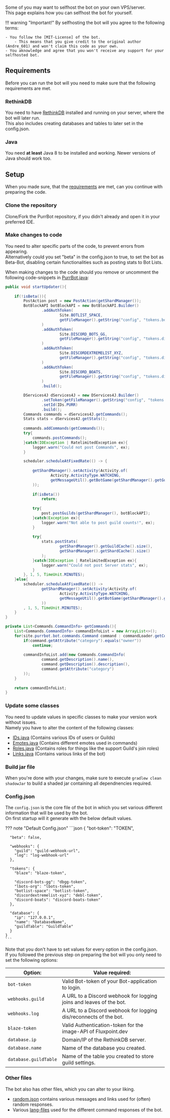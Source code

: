 [PurrBot.java]: https://github.com/purrbot-site/PurrBot/blob/master/src/main/java/site/purrbot/bot/PurrBot.java
[MIT-License]: https://github.com/Andre601/PurrBot/blob/master/LICENSE

[RethinkDB]: https://rethinkdb.com

[IDs.java]: https://github.com/Andre601/PurrBot/blob/master/src/main/java/site/purrbot/bot/constants/IDs.java
[Emotes.java]: https://github.com/Andre601/PurrBot/blob/master/src/main/java/site/purrbot/bot/constants/Emotes.java
[Roles.java]: https://github.com/Andre601/PurrBot/blob/master/src/main/java/site/purrbot/bot/constants/Roles.java
[Links.java]: https://github.com/Andre601/PurrBot/blob/master/src/main/java/site/purrbot/bot/constants/Links.java

[random.json]: https://github.com/Andre601/PurrBot/blob/master/src/main/resources/random.json
[lang-files]: https://github.com/Andre601/PurrBot/blob/master/src/main/resources/lang

Some of you may want to selfhost the bot on your own VPS/server.  
This page explains how you can selfhost the bot for yourself.

!!! warning "Important!"
    By selfhosting the bot will you agree to the following terms:
	
	- You follow the [MIT-License] of the bot.
	    - This means that you give credit to the original author (Andre_601) and won't claim this code as your own.
    - You aknowledge and agree that you won't receive any support for your selfhosted bot.

## Requirements
Before you can run the bot will you need to make sure that the following requirements are met.

### RethinkDB
You need to have [RethinkDB] installed and running on your server, where the bot will later run.  
This also includes creating databases and tables to later set in the config.json.

### Java
You need **at least** Java 8 to be installed and working. Newer versions of Java should work too.

## Setup
When you made sure, that the [requirements](#requirements) are met, can you continue with preparing the code.

### Clone the repository
Clone/Fork the PurrBot repository, if you didn't already and open it in your preferred IDE.

### Make changes to code
You need to alter specific parts of the code, to prevent errors from appearing.  
Alternatively could you set "beta" in the config.json to true, to set the bot as Beta-Bot, disabling certain functionalities such as posting stats to Bot Lists.

When making changes to the code should you remove or uncomment the following code-snippets in [PurrBot.java]:

```java
public void startUpdater(){
    
    if(!isBeta()){
        PostAction post = new PostAction(getShardManager());
        BotBlockAPI botBlockAPI = new BotBlockAPI.Builder()
                .addAuthToken(
                        Site.BOTLIST_SPACE,
                        getFileManager().getString("config", "tokens.botlist-space")
                )
                .addAuthToken(
                        Site.DISCORD_BOTS_GG,
                        getFileManager().getString("config", "tokens.discord-bots-gg")
                )
                .addAuthToken(
                        Site.DISCORDEXTREMELIST_XYZ,
                        getFileManager().getString("config", "tokens.discordextremelist-xyz")
                )
                .addAuthToken(
                        Site.DISCORD_BOATS,
                        getFileManager().getString("config", "tokens.discord-boats")
                )
                .build();

        DServices4J dServices4J = new DServices4J.Builder()
                .setToken(getFileManager().getString("config", "tokens.discordservices-net"))
                .setId(IDs.PURR)
                .build();
        Commands commands = dServices4J.getCommands();
        Stats stats = dServices4J.getStats();
        
        commands.addCommands(getCommands());
        try{
            commands.postCommands();
        }catch(IOException | RatelimitedException ex){
            logger.warn("Could not post Commands", ex);
        }

        scheduler.scheduleAtFixedRate(() -> {
    
            getShardManager().setActivity(Activity.of(
                    Activity.ActivityType.WATCHING,
                    getMessageUtil().getBotGame(getShardManager().getGuildCache().size())
            ));
    
            if(isBeta())
                return;
    
            try{
                post.postGuilds(getShardManager(), botBlockAPI);
            }catch(Exception ex){
                logger.warn("Not able to post guild counts!", ex);
            }
            
            try{
                stats.postStats(
                        getShardManager().getGuildCache().size(),
                        getShardManager().getShardCache().size()
                );
            }catch(IOException | RatelimitedException ex){
                logger.warn("Could not post Server stats", ex);
            }
        }, 1, 5, TimeUnit.MINUTES);
    }else{
        scheduler.scheduleAtFixedRate(() -> 
                getShardManager().setActivity(Activity.of(
                        Activity.ActivityType.WATCHING,
                        getMessageUtil().getBotGame(getShardManager().getGuildCache().size())
                ))
        , 1, 5, TimeUnit.MINUTES);
    }
}

private List<Commands.CommandInfo> getCommands(){
    List<Commands.CommandInfo> commandInfoList = new ArrayList<>();
    for(site.purrbot.bot.commands.Command command : commandLoader.getCommands()){
        if(command.getAttribute("category").equals("owner"))
            continue;
        
        commandInfoList.add(new Commands.CommandInfo(
                command.getDescription().name(),
                command.getDescription().description(),
                command.getAttribute("category")
        ));
    }
    
    return commandInfoList;
}
```

### Update some classes
You need to update values in specific classes to make your version work without issues.  
Namely you have to alter the content of the following classes:

- [IDs.java] (Contains various IDs of users or Guilds)
- [Emotes.java] (Contains different emotes used in commands)
- [Roles.java] (Contains roles for things like the support Guild's join roles)
- [Links.java] (Contains various links of the bot)

### Build jar file
When you're done with your changes, make sure to execute `gradlew clean shadowJar` to build a shaded jar containing all dependnencies required.

### Config.json
The `config.json` is the core file of the bot in which you set various different information that will be used by the bot.  
On first startup will it generate with the below default values.

??? note "Default Config.json"
    ```json
    {
      "bot-token": "TOKEN",
      
      "beta": false,
      
      "webhooks": {
        "guild": "guild-webhook-url",
        "log": "log-webhook-url"
      },
      
      "tokens": {
        "blaze": "blaze-token",
        
        "discord-bots-gg": "dbgg-token",
        "lbots-org": "lbots-token",
        "botlist-space": "botlist-token",
        "discordextremelist-xyz": "debl-token",
        "discord-boats": "discord-boats-token"
      },
      
      "database": {
        "ip": "127.0.0.1",
        "name": "DatabaseName",
        "guildTable": "GuildTable"
      }
    }
    ```

Note that you don't have to set values for every option in the config.json.  
If you followed the previous step on preparing the bot will you only need to set the following options:

| Option:                | Value required:                                                     |
| ---------------------- | ------------------------------------------------------------------- |
| `bot-token`            | Valid Bot-token of your Bot-application to login.                   |
| `webhooks.guild`       | A URL to a Discord webhook for logging joins and leaves of the bot. |
| `webhooks.log`         | A URL to a Discord webhook for logging dis/reconnects of the bot.   |
| `blaze-token`          | Valid Authentication-token for the image-API of Fluxpoint.dev       |
| `database.ip`          | Domain/IP of the RethinkDB server.                                  |
| `database.name`        | Name of the database you created.                                   |
| `database.guildTable`  | Name of the table you created to store guild settings.              |

### Other files
The bot also has other files, which you can alter to your liking.

- [random.json] contains various messages and links used for (often) random responses.
- Various [lang-files] used for the different command responses of the bot.
